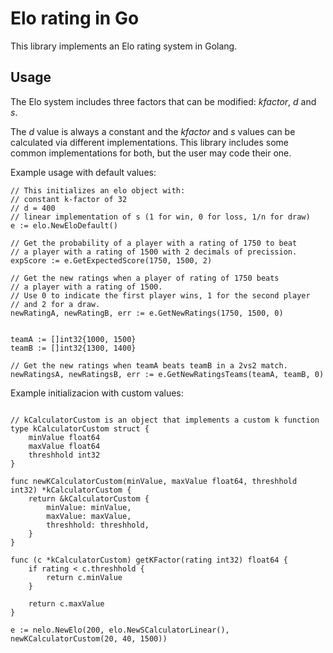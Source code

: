 # Elo rating in Go
This library implements an Elo rating system in Golang.

## Usage
The Elo system includes three factors that can be modified: *kfactor*, *d* and *s*.

The *d* value is always a constant and the *kfactor* and *s* values can be calculated via different implementations.
This library includes some common implementations for both, but the user may code their one.

Example usage with default values:
```
// This initializes an elo object with:
// constant k-factor of 32
// d = 400
// linear implementation of s (1 for win, 0 for loss, 1/n for draw)
e := elo.NewEloDefault()

// Get the probability of a player with a rating of 1750 to beat 
// a player with a rating of 1500 with 2 decimals of precission.
expScore := e.GetExpectedScore(1750, 1500, 2)

// Get the new ratings when a player of rating of 1750 beats
// a player with a rating of 1500.
// Use 0 to indicate the first player wins, 1 for the second player
// and 2 for a draw.
newRatingA, newRatingB, err := e.GetNewRatings(1750, 1500, 0)


teamA := []int32{1000, 1500}
teamB := []int32{1300, 1400}

// Get the new ratings when teamA beats teamB in a 2vs2 match.
newRatingsA, newRatingsB, err := e.GetNewRatingsTeams(teamA, teamB, 0)
```

Example initializacion with custom values:
```

// kCalculatorCustom is an object that implements a custom k function
type kCalculatorCustom struct {
    minValue float64
    maxValue float64
    threshhold int32
}

func newKCalculatorCustom(minValue, maxValue float64, threshhold int32) *kCalculatorCustom {
    return &kCalculatorCustom {
        minValue: minValue,
        maxValue: maxValue,
        threshhold: threshhold,
    }
}

func (c *kCalculatorCustom) getKFactor(rating int32) float64 {
    if rating < c.threshhold {
        return c.minValue
    }
    
    return c.maxValue
}

e := nelo.NewElo(200, elo.NewSCalculatorLinear(), newKCalculatorCustom(20, 40, 1500))
```
